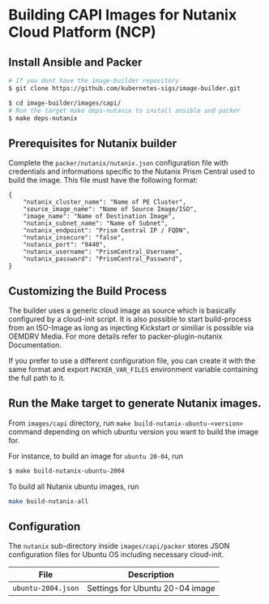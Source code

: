 # Building CAPI Images for Nutanix Cloud Platform (NCP)

## Install Ansible and Packer

```bash
# If you dont have the image-builder repository
$ git clone https://github.com/kubernetes-sigs/image-builder.git

$ cd image-builder/images/capi/
# Run the target make deps-nutanix to install ansible and packer
$ make deps-nutanix
```
## Prerequisites for Nutanix builder

Complete the `packer/nutanix/nutanix.json` configuration file with credentials and informations specific to the Nutanix Prism Central used to build the image.
This file must have the following format:
```
{
    "nutanix_cluster_name": "Name of PE Cluster",
    "source_image_name": "Name of Source Image/ISO",
    "image_name": "Name of Destination Image",
    "nutanix_subnet_name": "Name of Subnet",
    "nutanix_endpoint": "Prism Central IP / FQDN",
    "nutanix_insecure": "false",
    "nutanix_port": "9440",
    "nutanix_username": "PrismCentral_Username",
    "nutanix_password": "PrismCentral_Password",
}
```

## Customizing the Build Process

The builder uses a generic cloud image as source which is basically configured by a cloud-init script.
It is also possible to start build-process from an ISO-Image as long as injecting Kickstart or similiar is possible via OEMDRV Media.
For more details refer to packer-plugin-nutanix Documentation.

If you prefer to use a different configuration file, you can create it with the same format and export `PACKER_VAR_FILES` environment variable containing the full path to it.
## Run the Make target to generate Nutanix images.
From `images/capi` directory, run `make build-nutanix-ubuntu-<version>` command depending on which ubuntu version you want to build the image for.

For instance, to build an image for `ubuntu 20-04`, run
```bash
$ make build-nutanix-ubuntu-2004
```

To build all Nutanix ubuntu images, run

```bash
make build-nutanix-all
```

## Configuration

The `nutanix` sub-directory inside `images/capi/packer` stores JSON configuration files for Ubuntu OS including necessary cloud-init.

| File | Description
| -------- | --------
| `ubuntu-2004.json`     | Settings for Ubuntu 20-04 image     |